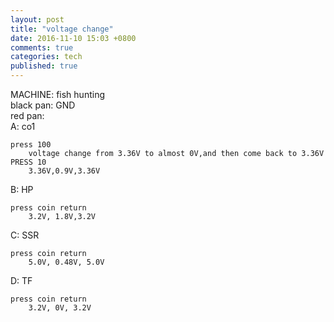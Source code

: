 ```yaml
---
layout: post
title: "voltage change"
date: 2016-11-10 15:03 +0800
comments: true
categories: tech
published: true
---
```

MACHINE: fish hunting  
black pan: GND  
red pan:  
A: co1

	press 100
		voltage change from 3.36V to almost 0V,and then come back to 3.36V
  	PRESS 10
		3.36V,0.9V,3.36V

B: HP 

	press coin return
		3.2V, 1.8V,3.2V
  
C: SSR

	press coin return
		5.0V, 0.48V, 5.0V
  
D: TF

	press coin return
		3.2V, 0V, 3.2V
